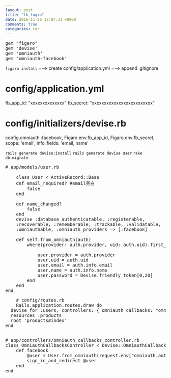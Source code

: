 ```yaml
---
layout: post
title: "fb_login"
date: 2016-11-26 17:07:33 +0800
comments: true
categories: ror
---
```

<pre>
gem "figaro"
gem 'devise'
gem 'omniauth'
gem 'omniauth-facebook'
</pre>

`figaro install`
===> create  config/application.yml
===> append  .gitignore
# config/application.yml
fb_app_id: "xxxxxxxxxxxxxx"
fb_secret: "xxxxxxxxxxxxxxxxxxxxxxxxx"
# config/initializers/devise.rb
config.omniauth :facebook, Figaro.env.fb_app_id, Figaro.env.fb_secret, scope: 'email', info_fields: 'email, name'


`rails generate devise:install`
`rails generate devise User`
`rake db:migrate`

<pre>
# app/models/user.rb

	class User < ActiveRecord::Base
	def email_required? #email空白
		false
	end

	def name_changed?
		false
	end
	devise :database_authenticatable, :registerable,
	:recoverable, :rememberable, :trackable, :validatable,
	:omniauthable, :omniauth_providers => [:facebook]

	def self.from_omniauth(auth)
		where(provider: auth.provider, uid: auth.uid).first_or_create do |user|

			user.provider = auth.provider
			user.uid = auth.uid
			user.email = auth.info.email
			user.name = auth.info.name
			user.password = Devise.friendly_token[0,20]
		end
	end
end
</pre>

<pre>
	# config/routes.rb
	Rails.application.routes.draw do
  devise_for :users, controllers: { omniauth_callbacks: "omniauth_callbacks" }
  resources :products
  root 'products#index'
end

</pre>

<pre>
# app/controllers/omniauth_callbacks_controller.rb 
class OmniauthCallbacksController < Devise::OmniauthCallbacksController
    def facebook
        @user = User.from_omniauth(request.env["omniauth.auth"])
        sign_in_and_redirect @user
    end
end

</pre>